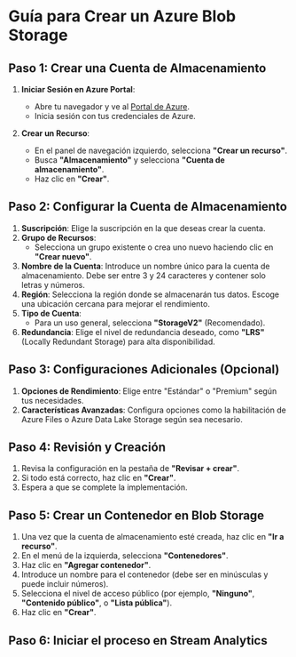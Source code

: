 # Guía para Crear un Azure Blob Storage

## Paso 1: Crear una Cuenta de Almacenamiento
1. **Iniciar Sesión en Azure Portal**:
   - Abre tu navegador y ve al [Portal de Azure](https://portal.azure.com).
   - Inicia sesión con tus credenciales de Azure.

2. **Crear un Recurso**:
   - En el panel de navegación izquierdo, selecciona **"Crear un recurso"**.
   - Busca **"Almacenamiento"** y selecciona **"Cuenta de almacenamiento"**.
   - Haz clic en **"Crear"**.

## Paso 2: Configurar la Cuenta de Almacenamiento
1. **Suscripción**: Elige la suscripción en la que deseas crear la cuenta.
2. **Grupo de Recursos**:
   - Selecciona un grupo existente o crea uno nuevo haciendo clic en **"Crear nuevo"**.
3. **Nombre de la Cuenta**: Introduce un nombre único para la cuenta de almacenamiento. Debe ser entre 3 y 24 caracteres y contener solo letras y números.
4. **Región**: Selecciona la región donde se almacenarán tus datos. Escoge una ubicación cercana para mejorar el rendimiento.
5. **Tipo de Cuenta**:
   - Para un uso general, selecciona **"StorageV2"** (Recomendado).
6. **Redundancia**: Elige el nivel de redundancia deseado, como **"LRS"** (Locally Redundant Storage) para alta disponibilidad.

## Paso 3: Configuraciones Adicionales (Opcional)
1. **Opciones de Rendimiento**: Elige entre "Estándar" o "Premium" según tus necesidades.
2. **Características Avanzadas**: Configura opciones como la habilitación de Azure Files o Azure Data Lake Storage según sea necesario.

## Paso 4: Revisión y Creación
1. Revisa la configuración en la pestaña de **"Revisar + crear"**.
2. Si todo está correcto, haz clic en **"Crear"**.
3. Espera a que se complete la implementación.

## Paso 5: Crear un Contenedor en Blob Storage
1. Una vez que la cuenta de almacenamiento esté creada, haz clic en **"Ir a recurso"**.
2. En el menú de la izquierda, selecciona **"Contenedores"**.
3. Haz clic en **"Agregar contenedor"**.
4. Introduce un nombre para el contenedor (debe ser en minúsculas y puede incluir números).
5. Selecciona el nivel de acceso público (por ejemplo, **"Ninguno"**, **"Contenido público"**, o **"Lista pública"**).
6. Haz clic en **"Crear"**.

## Paso 6: Iniciar el proceso en Stream Analytics
